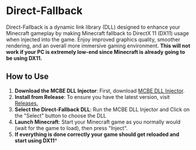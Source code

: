 # Direct-Fallback
Direct-Fallback is a dynamic link library (DLL) designed to enhance your Minecraft gameplay by making Minecraft fallback to DirectX 11 (DX11) usage when injected into the game. Enjoy improved graphics quality, smoother rendering, and an overall more immersive gaming environment.
**This will not work if your PC is extremely low-end since Minecraft is already going to be using DX11.**

## How to Use
1. **Download the MCBE DLL Injector**: First, download [MCBE DLL Injector](https://github.com/ambiennt/MCBE-DLL-Injector).
2. **Install from Release**: To ensure you have the latest version, visit [Releases.](https://github.com/WhiteOnGitHub/Direct-Fallback/releases)
3. **Select the Direct-Fallback DLL**: Run the MCBE DLL Injector and Click on the "Select" button to choose the DLL
7. **Launch Minecraft**: Start your Minecraft game as you normally would (wait for the game to load), then press "Inject".
8. **If everything is done correctly your game should get reloaded and start using DX11***
